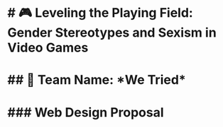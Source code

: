 # \# 🎮 Leveling the Playing Field: Gender Stereotypes and Sexism in Video Games  

# 

# \## 👥 Team Name: \*We Tried\*  

# 

# \### Web Design Proposal

